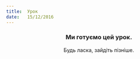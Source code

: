 ```yaml
---
title:  Урок
date:   15/12/2016
---
```


### <center>Ми готуємо цей урок.</center>
<center>Будь ласка, зайдіть пізніше.</center>